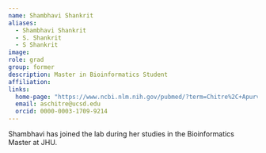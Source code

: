 ```yaml
---
name: Shambhavi Shankrit
aliases:
  - Shambhavi Shankrit
  - S. Shankrit
  - S Shankrit
image: 
role: grad
group: former
description: Master in Bioinformatics Student
affiliation: 
links:
  home-page: "https://www.ncbi.nlm.nih.gov/pubmed/?term=Chitre%2C+Apurva"
  email: aschitre@ucsd.edu
  orcid: 0000-0003-1709-9214
---
```


Shambhavi has joined the lab during her studies in the Bioinformatics Master at JHU.